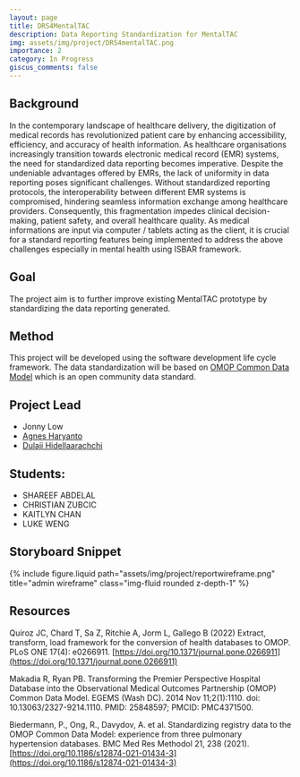 ```yaml
---
layout: page
title: DRS4MentalTAC
description: Data Reporting Standardization for MentalTAC
img: assets/img/project/DRS4mentalTAC.png
importance: 2
category: In Progress
giscus_comments: false
---
```


## Background

In the contemporary landscape of healthcare delivery, the digitization of medical records has revolutionized patient care by enhancing accessibility, efficiency, and accuracy of health information. As healthcare organisations increasingly transition towards electronic medical record (EMR) systems, the need for standardized data reporting becomes imperative. Despite the undeniable advantages offered by EMRs, the lack of uniformity in data reporting poses significant challenges. Without standardized reporting protocols, the interoperability between different EMR systems is compromised, hindering seamless information exchange among healthcare providers. Consequently, this fragmentation impedes clinical decision-making, patient safety, and overall healthcare quality. As medical informations are input via computer / tablets acting as the client, it is crucial for a standard reporting features being implemented to address the above challenges especially in mental health using ISBAR framework.


## Goal
The project aim is to further improve existing MentalTAC prototype by standardizing the data reporting generated.   

## Method
This project will be developed using the software development life cycle framework. The data standardization will be based on [OMOP Common Data Model](https://www.ohdsi.org/data-standardization/) which is an open community data standard. 

## Project Lead

- Jonny Low
- [Agnes Haryanto](https://research.monash.edu/en/persons/agnes-haryanto)
- [Dulaji Hidellaarachchi](https://research.monash.edu/en/persons/dulaji-hidellaarachchi) 

## Students: 

- SHAREEF ABDELAL
- CHRISTIAN ZUBCIC
- KAITLYN CHAN
- LUKE WENG


## Storyboard Snippet

<div class="row">
    <div class="col-sm mt-3 mt-md-0">
        {% include figure.liquid path="assets/img/project/reportwireframe.png" title="admin wireframe" class="img-fluid rounded z-depth-1" %}
    </div>
</div>

## Resources



Quiroz JC, Chard T, Sa Z, Ritchie A, Jorm L, Gallego B (2022) Extract, transform, load framework for the conversion of health databases to OMOP. PLoS ONE 17(4): e0266911. [https://doi.org/10.1371/journal.pone.0266911](https://doi.org/10.1371/journal.pone.0266911)

Makadia R, Ryan PB. Transforming the Premier Perspective Hospital Database into the Observational Medical Outcomes Partnership (OMOP) Common Data Model. EGEMS (Wash DC). 2014 Nov 11;2(1):1110. doi: 10.13063/2327-9214.1110. PMID: 25848597; PMCID: PMC4371500.

Biedermann, P., Ong, R., Davydov, A. et al. Standardizing registry data to the OMOP Common Data Model: experience from three pulmonary hypertension databases. BMC Med Res Methodol 21, 238 (2021). [https://doi.org/10.1186/s12874-021-01434-3](https://doi.org/10.1186/s12874-021-01434-3)